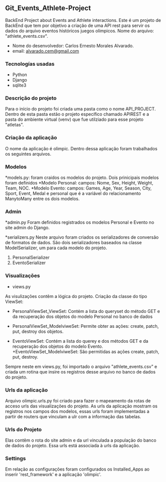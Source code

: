 ## Git_Events_Athlete-Project
BackEnd Project about Events and Athlete interactions.
Este é um projeto de BackEnd que tem por objetivo a criação de uma
API rest para servir os dados do arquivo eventos históricos juegos olímpicos.
Nome do arquivo: "athlete_events.csv".

+ Nome do desenvolvedor: Carlos Ernesto Morales Alvarado.
+ email: alvarado.cem@gmail.com

### Tecnologías usadas

* Python
* Django
* sqlite3

### Descrição do projeto
Para o início do projeto foi criada uma pasta como o nome API_PROJECT. Dentro de esta
pasta estão o projeto específico chamado APIREST e a pasta do ambiente virtual (venv) que fue 
utilziado para esse projeto "atletas".

### Criação da aplicação
O nome da aplicação é olimpic. Dentro dessa aplicação foram trabalhados os seguintes 
arquivos.

### Modelos
*models.py: 
foram craidos os modelos do projeto. Dois prinicipais modelos
foram definidos
  *Modelo Personal: campos: Nome, Sex, Height, Weight, Team, NOC. 
  *Modelo Evento: campos: Games, Age, Year, Season, City, Sport, Event, Medal
  e personal que é a variável do relacionamento ManytoMany entre os dois modelos.
 
### Admin
 *admin.py
 Foram definidos registrados os modelos Personal e Evento no site admin do Django.
 
 *serializers.py
 Neste arquivo foram criados os serializadores de conversão de formatos de dados.
 São dois serializadores baseados na classe ModelSerializer, um para cada modelo do projeto.
 1. PersonalSerializer
 2. EventoSerializer
 
### Visualizações
 
 * views.py
 
 As visulizações contêm a lógica do projeto.
 Criação da classe do tipo ViewSet:
 
 + PersonalViewSet_ViewSet:
  Contém a lista do queryset do método GET e da recuperação dos objetos do modelo Personal no banco de dados
 + PersonalViewSet_ModelviweSet:
 Permite obter as ações: create, patch, put, destroy dos objetos.
 
 + EventoViewSet:
 Contém a lista do querey e dos métodos GET e da recuperação dos objetos do modelo Evento.
 +EventoViewSet_ModelviweSet:
 São permitidas as ações create, patch, put, destroy.
 
 Sempre neste em views.py, foi importado o arquivo "athlete_events.csv" e criada um rotina que insire os 
 registros desse arquivo no banco de dados do projeto.
 
 ### Urls da aplicação
 Arquivo olimpic.urls.py foi criado para fazer o mapeamento da rotas de acceso urls das visualizações do
 projeto. As urls da aplicação mostram os registros nos campos dos modelos, essas urls foram implementadas
 a partir de routers que vinculam a ulr com a informação das tabelas.
 
 ### Urls do Projeto
 Elas contêm o rota do site admin e da url vinculada a população do banco de dados do projeto.
 Essa urls está associada à urls da aplicação.
 
 ### Settings
 
 Em relação as configurações foram configurados os Installed_Apps ao inserir 'rest_framework' e a aplicação
 'olimpic'.
 
 
 
 
 










